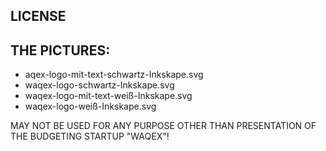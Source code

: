 LICENSE
-
THE PICTURES: 
-
- aqex-logo-mit-text-schwartz-Inkskape.svg
- waqex-logo-schwartz-Inkskape.svg
- waqex-logo-mit-text-weiß-Inkskape.svg
- waqex-logo-weiß-Inkskape.svg

MAY NOT BE USED FOR ANY PURPOSE OTHER THAN PRESENTATION OF THE BUDGETING STARTUP "WAQEX"!
